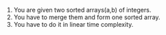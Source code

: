 1. You are given two sorted arrays(a,b) of integers.
2. You have to merge them and form one sorted array.
3. You have to do it in linear time complexity.

